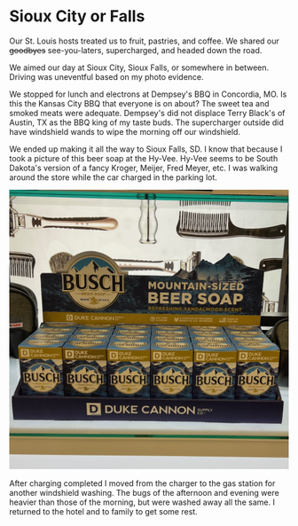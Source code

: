 <template data-parse>2024-08-20 #itsroadtrip</template>

# Sioux City or Falls

Our St. Louis hosts treated us to fruit, pastries, and coffee. We shared our ~~goodbyes~~ see-you-laters, supercharged, and headed down the road. 

We aimed our day at Sioux City, Sioux Falls, or somewhere in between. Driving was uneventful based on my photo evidence. 

We stopped for lunch and electrons at Dempsey's BBQ in Concordia, MO. Is this the Kansas City BBQ that everyone is on about? The sweet tea and smoked meats were adequate. Dempsey's did not displace Terry Black's of Austin, TX as the BBQ king of my taste buds. The supercharger outside did have windshield wands to wipe the morning off our windshield. 

We ended up making it all the way to Sioux Falls, SD. I know that because I took a picture of this beer soap at the Hy-Vee. Hy-Vee seems to be South Dakota's version of a fancy Kroger, Meijer, Fred Meyer, etc. I was walking around the store while the car charged in the parking lot. 

![Soap that smells like Busch beer, supposedly](beersoap.jpg)

After charging completed I moved from the charger to the gas station for another windshield washing. The bugs of the afternoon and evening were heavier than those of the morning, but were washed away all the same. I returned to the hotel and to family to get some rest. 